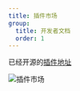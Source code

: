 ```yaml
---
title: 插件市场
group:
  title: 开发者文档
  order: 1
---
```


已经开源的[插件地址](https://github.com/app-toolkit)

![插件市场](https://static.trumandu.top/toolkit_app_store_release.png)
